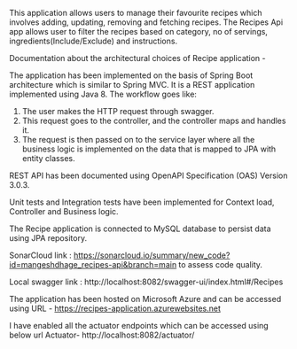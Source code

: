 This application allows users to manage their favourite recipes which involves adding, updating, removing and fetching recipes.
The Recipes Api app allows user to filter the recipes based on category, no of servings, ingredients(Include/Exclude) and instructions.

Documentation about the architectural choices of Recipe application - 

The application has been implemented on the basis of Spring Boot architecture which is similar to Spring MVC. 
It is a REST application implemented using Java 8.
The workflow goes like:
1) The user makes the HTTP request through swagger.
2) This request goes to the controller, and the controller maps and handles it.
3) The request is then passed on to the service layer where all the business logic is implemented on the data that is mapped to JPA with entity classes.

REST API has been documented using OpenAPI Specification (OAS) Version 3.0.3.

Unit tests and Integration tests have been implemented for Context load, Controller and Business logic.

The Recipe application is connected to MySQL database to persist data using JPA repository.

SonarCloud link : https://sonarcloud.io/summary/new_code?id=mangeshdhage_recipes-api&branch=main to assess code quality.

Local swagger link : http://localhost:8082/swagger-ui/index.html#/Recipes

The application has been hosted on Microsoft Azure and can be accessed using URL - https://recipes-application.azurewebsites.net

I have enabled all the actuator endpoints which can be accessed using below url
Actuator- http://localhost:8082/actuator/